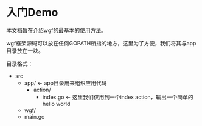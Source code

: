 # 入门Demo

本文档旨在介绍wgf的最基本的使用方法。

wgf框架源码可以放在任何GOPATH所指的地方，这里为了方便，我们将其与app目录放在一块。

目录格式：

* src
	* app/ <- app目录用来组织应用代码
		* action/
			* index.go <- 这里我们仅用到一个index action，输出一个简单的hello world
	* wgf/
	* main.go
